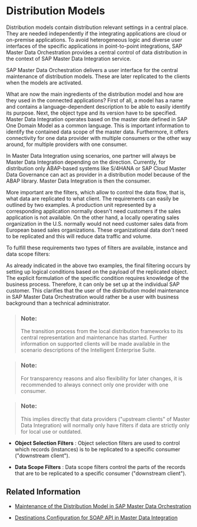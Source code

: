 <!-- loio9254f0e3dd77420b90f573a7fcbc88e2 -->

# Distribution Models

Distribution models contain distribution relevant settings in a central place. They are needed independently if the integrating applications are cloud or on-premise applications. To avoid heterogeneous logic and diverse user interfaces of the specific applications in point-to-point integrations, SAP Master Data Orchestration provides a central control of data distribution in the context of SAP Master Data Integration service.

SAP Master Data Orchestration delivers a user interface for the central maintenance of distribution models. These are later replicated to the clients when the models are activated.

What are now the main ingredients of the distribution model and how are they used in the connected applications? First of all, a model has a name and contains a language-dependent description to be able to easily identify its purpose. Next, the object type and its version have to be specified. Master Data Integration operates based on the master date defined in SAP One Domain Model as a common language. This is important information to identify the contained data scope of the master data. Furthermore, it offers connectivity for one data provider with multiple consumers or the other way around, for multiple providers with one consumer.

In Master Data Integration using scenarios, one partner will always be Master Data Integration depending on the direction. Currently, for distribution only ABAP-based systems like S/4HANA or SAP Cloud Master Data Governance can act as provider in a distribution model because of the ABAP library. Master Data Integration is then the consumer.

More important are the filters, which allow to control the data flow, that is, what data are replicated to what client. The requirements can easily be outlined by two examples. A production unit represented by a corresponding application normally doesn't need customers if the sales application is not available. On the other hand, a locally operating sales organization in the U.S. normally would not need customer sales data from European based sales organizations. These organizational data don't need to be replicated and this will reduce data traffic and volume.

To fulfill these requirements two types of filters are available, instance and data scope filters:

As already indicated in the above two examples, the final filtering occurs by setting up logical conditions based on the payload of the replicated object. The explicit formulation of the specific condition requires knowledge of the business process. Therefore, it can only be set up at the individual SAP customer. This clarifies that the user of the distribution model maintenance in SAP Master Data Orchestration would rather be a user with business background than a technical administrator.

> ### Note:  
> The transition process from the local distribution frameworks to its central representation and maintenance has started. Further information on supported clients will be made available in the scenario descriptions of the Intelligent Enterprise Suite.

> ### Note:  
> For transparency reasons and also flexibility for later changes, it is recommended to always connect only one provider with one consumer.

> ### Note:  
> This implies directly that data providers \("upstream clients" of Master Data Integration\) will normally only have filters if data are strictly only for local use or outdated.

-   **Object Selection Filters** : Object selection filters are used to control which records \(instances\) is to be replicated to a specific consumer \("downstream client"\).

-   **Data Scope Filters** : Data scope filters control the parts of the records that are to be replicated to a specific consumer \("downstream client"\).




<a name="loio9254f0e3dd77420b90f573a7fcbc88e2__related-information"/>

## Related Information

-   [Maintenance of the Distribution Model in SAP Master Data Orchestration](https://help.sap.com/docs/SAP_MASTER_DATA_INTEGRATION/8ce78b673ef04cc1bcfeb01c93ef7885/ef9398e6f60a44568d106f71ea4d5cfa.html) 

-   [Destinations Configuration for SOAP API in Master Data Integration](../initial-setup-and-administration/configuring-destinations-for-soap-870fed9.md) 


